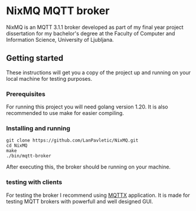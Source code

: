 # NixMQ MQTT broker
NixMQ is an MQTT 3.1.1 broker developed as part of my final year project dissertation for my bachelor's degree at the Faculty of Computer and Information Science, University of Ljubljana.

## Getting started
These instructions will get you a copy of the project up and running on your local machine for testing purposes.

### Prerequisites
For running this project you will need golang version 1.20. It is also recommended to use make for easier compiling.

### Installing and running
```
git clone https://github.com/LanPavletic/NixMQ.git
cd NixMQ
make
./bin/mqtt-broker
```

After executing this, the broker should be running on your machine.

### testing with clients
For testing the broker I recommend using [MQTTX] application. It is made for testing MQTT brokers with powerfull and well designed GUI.

[goang]: https://go.dev/
[make]: https://www.gnu.org/software/make/
[MQTTX]: https://mqttx.app/
